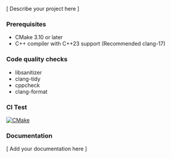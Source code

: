 
[ Describe your project here ]

### Prerequisites

- CMake 3.10 or later
- C++ compiler with C++23 support (Recommended clang-17)

### Code quality checks

- libsanitizer
- clang-tidy
- cppcheck
- clang-format

### CI Test

[![CMake](https://github.com/zakaria1193/my_cpp_boilerplate/actions/workflows/cmake.yml/badge.svg)](https://github.com/zakaria1193/my_cpp_boilerplatmy_cpp_boilerplate/actions/workflows/cmake.yml)

### Documentation

[ Add your documentation here ]

